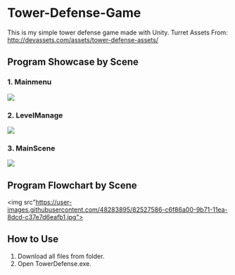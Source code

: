 # Tower-Defense-Game

 This is my simple tower defense game made with Unity. 
 Turret Assets From:
 http://devassets.com/assets/tower-defense-assets/

## Program Showcase by Scene

### 1. Mainmenu
<img src="https://user-images.githubusercontent.com/48283895/82516965-ffd71580-9b56-11ea-8636-dc0c01d2db88.jpg">

### 2. LevelManage
<img src="https://user-images.githubusercontent.com/48283895/82516964-fea5e880-9b56-11ea-96cc-c6b9a1bbd2c5.jpg">

### 3. MainScene
<img src="https://user-images.githubusercontent.com/48283895/82516968-006fac00-9b57-11ea-852c-72a4bcc726a3.jpg">

## Program Flowchart by Scene

<img src"https://user-images.githubusercontent.com/48283895/82527586-c6f86a00-9b71-11ea-8dcd-c37e7d6eafb1.jpg">
## How to Use

1. Download all files from folder.
2. Open TowerDefense.exe.

